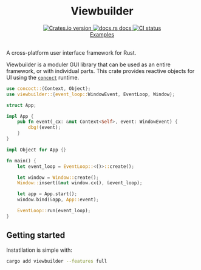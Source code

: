 <div align="center">
<h1>Viewbuilder</h1>
 <a href="https://crates.io/crates/viewbuilder">
    <img src="https://img.shields.io/crates/v/viewbuilder?style=flat-square"
    alt="Crates.io version" />
  </a>
  <a href="https://docs.rs/viewbuilder/latest/viewbuilder/">
    <img src="https://img.shields.io/badge/docs-latest-blue.svg?style=flat-square"
      alt="docs.rs docs" />
  </a>
   <a href="https://github.com/matthunz/viewbuilder/actions">
    <img src="https://github.com/matthunz/viewbuilder/actions/workflows/ci.yml/badge.svg"
      alt="CI status" />
  </a>
</div>

<div align="center">
 <a href="https://github.com/matthunz/viewbuilder/tree/main/examples">Examples</a>
</div>

<br>

A cross-platform user interface framework for Rust.

Viewbuilder is a moduler GUI library that can be used as an entire framework, or with individual parts.
This crate provides reactive objects for UI using the [`concoct`](https://github.com/concoct-rs/concoct) runtime.

```rust
use concoct::{Context, Object};
use viewbuilder::{event_loop::WindowEvent, EventLoop, Window};

struct App;

impl App {
    pub fn event(_cx: &mut Context<Self>, event: WindowEvent) {
        dbg!(event);
    }
}

impl Object for App {}

fn main() {
    let event_loop = EventLoop::<()>::create();

    let window = Window::create();
    Window::insert(&mut window.cx(), &event_loop);

    let app = App.start();
    window.bind(&app, App::event);

    EventLoop::run(event_loop);
}
```

## Getting started

Instatllation is simple with:

```sh
cargo add viewbuilder --features full
```
